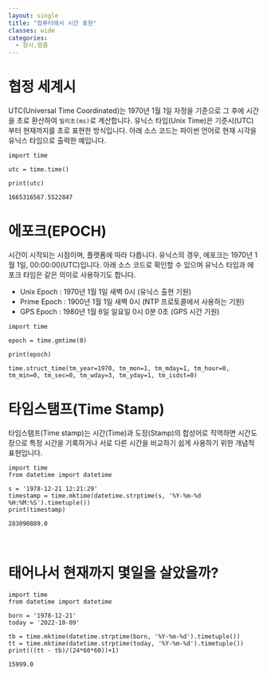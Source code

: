 ```yaml
---
layout: single
title: "컴퓨터에서 시간 표현"
classes: wide
categories:
  - 잠시,멈춤
---
```


# 협정 세계시
UTC(Universal Time Coordinated)는 1970년 1월 1일 자정을 기준으로 그 후에 시간을 초로 환산하여 `밀리초(ms)`로 계산합니다. 유닉스 타임(Unix Time)은 기준시(UTC)부터 현재까지를 초로 표현한 방식입니다. 아래 소스 코드는 파이썬 언어로 현재 시각을 유닉스 타임으로 출력한 예입니다.  

```
import time

utc = time.time()

print(utc)
```

```
1665316567.5522847
```   

# 에포크(EPOCH)  
시간이 시작되는 시점이며, 플랫폼에 따라 다릅니다. 유닉스의 경우, 에포크는 1970년 1월 1일, 00:00:00(UTC)입니다. 아래 소스 코드로 확인할 수 있으며 유닉스 타임과 에포크 타임은 같은 의미로 사용하기도 합니다.  
  
+ Unix Epoch  : 1970년 1월 1일 새벽 0시 (유닉스 출현 기원)
+ Prime Epoch : 1900년 1월 1일 새벽 0시 (NTP 프로토콜에서 사용하는 기원)
+ GPS Epoch   : 1980년 1월 6일 일요일 0시 0분 0초 (GPS 시간 기원)
  
```
import time

epoch = time.gmtime(0)

print(epoch)
```

```
time.struct_time(tm_year=1970, tm_mon=1, tm_mday=1, tm_hour=0, tm_min=0, tm_sec=0, tm_wday=3, tm_yday=1, tm_isdst=0)
```  

# 타임스탬프(Time Stamp)  
타임스탬프(Time stamp)는 시간(Time)과 도장(Stamp)의 합성어로 직역하면 시간도장으로 특정 시간을 기록하거나 서로 다른 시간을 비교하기 쉽게 사용하기 위한 개념적 표현입니다.

```
import time
from datetime import datetime

s = '1978-12-21 12:21:29'
timestamp = time.mktime(datetime.strptime(s, '%Y-%m-%d %H:%M:%S').timetuple())
print(timestamp)
```

```
283090889.0
```  
<br>  

# 태어나서 현재까지 몇일을 살았을까?
  
```
import time
from datetime import datetime

born = '1978-12-21'
today = '2022-10-09'

tb = time.mktime(datetime.strptime(born, '%Y-%m-%d').timetuple())
tt = time.mktime(datetime.strptime(today, '%Y-%m-%d').timetuple())
print(((tt - tb)/(24*60*60))+1)

```

```
15999.0
```
